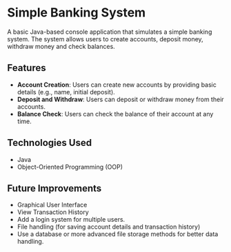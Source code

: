 # Simple Banking System

A basic Java-based console application that simulates a simple banking system. The system allows users to create accounts, deposit money, withdraw money and check balances.

## Features

- **Account Creation**: Users can create new accounts by providing basic details (e.g., name, initial deposit).
- **Deposit and Withdraw**: Users can deposit or withdraw money from their accounts.
- **Balance Check**: Users can check the balance of their account at any time.

## Technologies Used

- Java
- Object-Oriented Programming (OOP)

## Future Improvements

- Graphical User Interface
- View Transaction History
- Add a login system for multiple users.
- File handling (for saving account details and transaction history)
- Use a database or more advanced file storage methods for better data handling.

